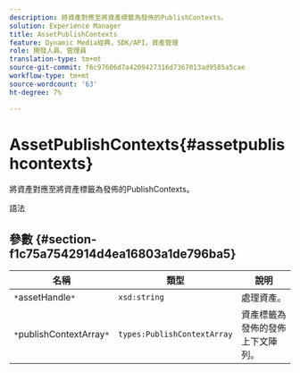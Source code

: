 ```yaml
---
description: 將資產對應至將資產標籤為發佈的PublishContexts。
solution: Experience Manager
title: AssetPublishContexts
feature: Dynamic Media經典，SDK/API，資產管理
role: 開發人員、管理員
translation-type: tm+mt
source-git-commit: f6c97606d7a4209427316d7367013ad9585a5cae
workflow-type: tm+mt
source-wordcount: '63'
ht-degree: 7%

---
```



# AssetPublishContexts{#assetpublishcontexts}

將資產對應至將資產標籤為發佈的PublishContexts。

語法

## 參數 {#section-f1c75a7542914d4ea16803a1de796ba5}

| 名稱 | 類型 | 說明 |
|---|---|---|
| `*`assetHandle`*` | `xsd:string` | 處理資產。 |
| `*`publishContextArray`*` | `types:PublishContextArray` | 資產標籤為發佈的發佈上下文陣列。 |

